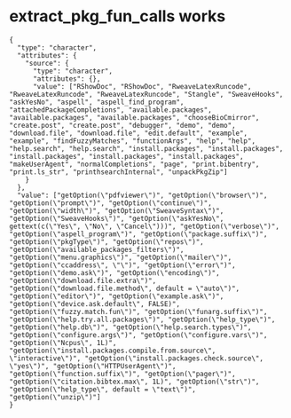 # extract_pkg_fun_calls works

    {
      "type": "character",
      "attributes": {
        "source": {
          "type": "character",
          "attributes": {},
          "value": ["RShowDoc", "RShowDoc", "RweaveLatexRuncode", "RweaveLatexRuncode", "RweaveLatexRuncode", "Stangle", "SweaveHooks", "askYesNo", "aspell", "aspell_find_program", "attachedPackageCompletions", "available.packages", "available.packages", "available.packages", "chooseBioCmirror", "create.post", "create.post", "debugger", "demo", "demo", "download.file", "download.file", "edit.default", "example", "example", "findFuzzyMatches", "functionArgs", "help", "help", "help.search", "help.search", "install.packages", "install.packages", "install.packages", "install.packages", "install.packages", "makeUserAgent", "normalCompletions", "page", "print.bibentry", "print.ls_str", "printhsearchInternal", "unpackPkgZip"]
        }
      },
      "value": ["getOption(\"pdfviewer\")", "getOption(\"browser\")", "getOption(\"prompt\")", "getOption(\"continue\")", "getOption(\"width\")", "getOption(\"SweaveSyntax\")", "getOption(\"SweaveHooks\")", "getOption(\"askYesNo\", gettext(c(\"Yes\", \"No\", \"Cancel\")))", "getOption(\"verbose\")", "getOption(\"aspell_program\")", "getOption(\"package.suffix\")", "getOption(\"pkgType\")", "getOption(\"repos\")", "getOption(\"available_packages_filters\")", "getOption(\"menu.graphics\")", "getOption(\"mailer\")", "getOption(\"ccaddress\", \"\")", "getOption(\"error\")", "getOption(\"demo.ask\")", "getOption(\"encoding\")", "getOption(\"download.file.extra\")", "getOption(\"download.file.method\", default = \"auto\")", "getOption(\"editor\")", "getOption(\"example.ask\")", "getOption(\"device.ask.default\", FALSE)", "getOption(\"fuzzy.match.fun\")", "getOption(\"funarg.suffix\")", "getOption(\"help.try.all.packages\")", "getOption(\"help_type\")", "getOption(\"help.db\")", "getOption(\"help.search.types\")", "getOption(\"configure.args\")", "getOption(\"configure.vars\")", "getOption(\"Ncpus\", 1L)", "getOption(\"install.packages.compile.from.source\", \"interactive\")", "getOption(\"install.packages.check.source\", \"yes\")", "getOption(\"HTTPUserAgent\")", "getOption(\"function.suffix\")", "getOption(\"pager\")", "getOption(\"citation.bibtex.max\", 1L)", "getOption(\"str\")", "getOption(\"help_type\", default = \"text\")", "getOption(\"unzip\")"]
    }

